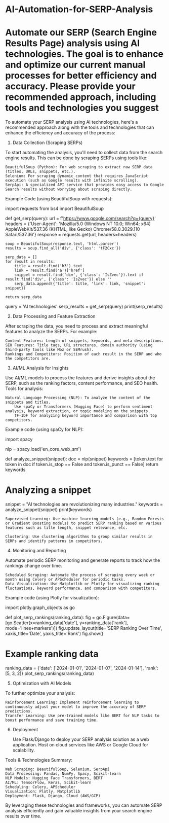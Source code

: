 # AI-Automation-for-SERP-Analysis
Automate our SERP (Search Engine Results Page) analysis using AI technologies. The goal is to enhance and optimize our current manual processes for better efficiency and accuracy. Please provide your recommended approach, including tools and technologies you suggest
==================
To automate your SERP analysis using AI technologies, here's a recommended approach along with the tools and technologies that can enhance the efficiency and accuracy of the process:
1. Data Collection (Scraping SERPs)

To start automating the analysis, you'll need to collect data from the search engine results. This can be done by scraping SERPs using tools like:

    BeautifulSoup (Python): For web scraping to extract raw SERP data (titles, URLs, snippets, etc.).
    Selenium: For scraping dynamic content that requires JavaScript execution (such as Google results with infinite scrolling).
    SerpApi: A specialized API service that provides easy access to Google Search results without worrying about scraping directly.

Example Code (using BeautifulSoup with requests):

import requests
from bs4 import BeautifulSoup

def get_serp(query):
    url = f'https://www.google.com/search?q={query}'
    headers = {'User-Agent': 'Mozilla/5.0 (Windows NT 10.0; Win64; x64) AppleWebKit/537.36 (KHTML, like Gecko) Chrome/58.0.3029.110 Safari/537.36'}
    response = requests.get(url, headers=headers)
    
    soup = BeautifulSoup(response.text, 'html.parser')
    results = soup.find_all('div', {'class': 'tF2Cxc'})
    
    serp_data = []
    for result in results:
        title = result.find('h3').text
        link = result.find('a')['href']
        snippet = result.find('div', {'class': 'IsZvec'}).text if result.find('div', {'class': 'IsZvec'}) else ''
        serp_data.append({'title': title, 'link': link, 'snippet': snippet})
    
    return serp_data

query = 'AI technologies'
serp_results = get_serp(query)
print(serp_results)

2. Data Processing and Feature Extraction

After scraping the data, you need to process and extract meaningful features to analyze the SERPs. For example:

    Content Features: Length of snippets, keywords, and meta descriptions.
    SEO Features: Title tags, URL structures, domain authority (using third-party tools like Moz or SEMrush).
    Rankings and Competitors: Position of each result in the SERP and who the competitors are.

3. AI/ML Analysis for Insights

Use AI/ML models to process the features and derive insights about the SERP, such as the ranking factors, content performance, and SEO health. Tools for analysis:

    Natural Language Processing (NLP): To analyze the content of the snippets and titles.
        Use spaCy or Transformers (Hugging Face) to perform sentiment analysis, keyword extraction, or topic modeling on the snippets.
        TF-IDF for analyzing keyword importance and comparison with top competitors.

Example code (using spaCy for NLP):

import spacy

nlp = spacy.load('en_core_web_sm')

def analyze_snippet(snippet):
    doc = nlp(snippet)
    keywords = [token.text for token in doc if token.is_stop == False and token.is_punct == False]
    return keywords

# Analyzing a snippet
snippet = "AI technologies are revolutionizing many industries."
keywords = analyze_snippet(snippet)
print(keywords)

    Supervised Learning: Use machine learning models (e.g., Random Forests or Gradient Boosting models) to predict SERP ranking based on various features such as title length, snippet relevance, etc.

    Clustering: Use clustering algorithms to group similar results in SERPs and identify patterns in competitors.

4. Monitoring and Reporting

Automate periodic SERP monitoring and generate reports to track how the rankings change over time.

    Scheduled Scraping: Automate the process of scraping every week or month using Celery or APScheduler for periodic tasks.
    Data Visualization: Use Matplotlib or Plotly for visualizing ranking fluctuations, keyword performance, and comparison with competitors.

Example code (using Plotly for visualization):

import plotly.graph_objects as go

def plot_serp_rankings(ranking_data):
    fig = go.Figure(data=[go.Scatter(x=ranking_data['date'], y=ranking_data['rank'], mode='lines+markers')])
    fig.update_layout(title='SERP Ranking Over Time', xaxis_title='Date', yaxis_title='Rank')
    fig.show()

# Example ranking data
ranking_data = {'date': ['2024-01-01', '2024-01-07', '2024-01-14'], 'rank': [5, 3, 2]}
plot_serp_rankings(ranking_data)

5. Optimization with AI Models

To further optimize your analysis:

    Reinforcement Learning: Implement reinforcement learning to continuously adjust your model to improve the accuracy of SERP predictions.
    Transfer Learning: Use pre-trained models like BERT for NLP tasks to boost performance and save training time.

6. Deployment

    Use Flask/Django to deploy your SERP analysis solution as a web application.
    Host on cloud services like AWS or Google Cloud for scalability.

Tools & Technologies Summary:

    Web Scraping: BeautifulSoup, Selenium, SerpApi
    Data Processing: Pandas, NumPy, Spacy, Scikit-learn
    NLP Models: Hugging Face Transformers, BERT
    AI/ML: TensorFlow, Keras, Scikit-learn
    Scheduling: Celery, APScheduler
    Visualization: Plotly, Matplotlib
    Deployment: Flask, Django, Cloud (AWS/GCP)

By leveraging these technologies and frameworks, you can automate SERP analysis efficiently and gain valuable insights from your search engine results over time.
